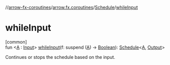 //[arrow-fx-coroutines](../../../index.md)/[arrow.fx.coroutines](../index.md)/[Schedule](index.md)/[whileInput](while-input.md)

# whileInput

[common]\
fun &lt;[A](while-input.md) : [Input](index.md)&gt; [whileInput](while-input.md)(f: suspend ([A](while-input.md)) -&gt; [Boolean](https://kotlinlang.org/api/latest/jvm/stdlib/kotlin/-boolean/index.html)): [Schedule](index.md)&lt;[A](while-input.md), [Output](index.md)&gt;

Continues or stops the schedule based on the input.
